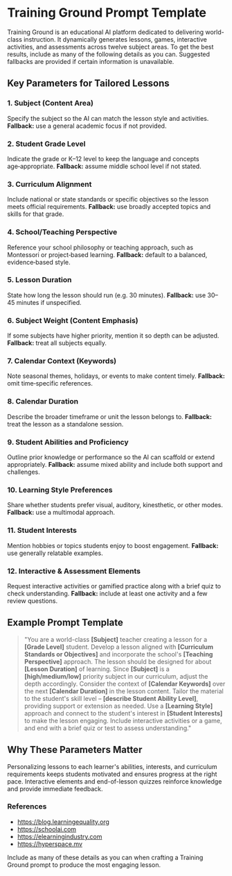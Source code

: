 # Training Ground Prompt Template

Training Ground is an educational AI platform dedicated to delivering world-class instruction. It dynamically generates lessons, games, interactive activities, and assessments across twelve subject areas. To get the best results, include as many of the following details as you can. Suggested fallbacks are provided if certain information is unavailable.

## Key Parameters for Tailored Lessons

### 1. Subject (Content Area)
Specify the subject so the AI can match the lesson style and activities. **Fallback:** use a general academic focus if not provided.

### 2. Student Grade Level
Indicate the grade or K–12 level to keep the language and concepts age‑appropriate. **Fallback:** assume middle school level if not stated.

### 3. Curriculum Alignment
Include national or state standards or specific objectives so the lesson meets official requirements. **Fallback:** use broadly accepted topics and skills for that grade.

### 4. School/Teaching Perspective
Reference your school philosophy or teaching approach, such as Montessori or project‑based learning. **Fallback:** default to a balanced, evidence‑based style.

### 5. Lesson Duration
State how long the lesson should run (e.g. 30 minutes). **Fallback:** use 30–45 minutes if unspecified.

### 6. Subject Weight (Content Emphasis)
If some subjects have higher priority, mention it so depth can be adjusted. **Fallback:** treat all subjects equally.

### 7. Calendar Context (Keywords)
Note seasonal themes, holidays, or events to make content timely. **Fallback:** omit time‑specific references.

### 8. Calendar Duration
Describe the broader timeframe or unit the lesson belongs to. **Fallback:** treat the lesson as a standalone session.

### 9. Student Abilities and Proficiency
Outline prior knowledge or performance so the AI can scaffold or extend appropriately. **Fallback:** assume mixed ability and include both support and challenges.

### 10. Learning Style Preferences
Share whether students prefer visual, auditory, kinesthetic, or other modes. **Fallback:** use a multimodal approach.

### 11. Student Interests
Mention hobbies or topics students enjoy to boost engagement. **Fallback:** use generally relatable examples.

### 12. Interactive & Assessment Elements
Request interactive activities or gamified practice along with a brief quiz to check understanding. **Fallback:** include at least one activity and a few review questions.

## Example Prompt Template

> "You are a world-class **[Subject]** teacher creating a lesson for a **[Grade Level]** student. Develop a lesson aligned with **[Curriculum Standards or Objectives]** and incorporate the school's **[Teaching Perspective]** approach. The lesson should be designed for about **[Lesson Duration]** of learning. Since **[Subject]** is a **[high/medium/low]** priority subject in our curriculum, adjust the depth accordingly. Consider the context of **[Calendar Keywords]** over the next **[Calendar Duration]** in the lesson content. Tailor the material to the student's skill level – **[describe Student Ability Level]**, providing support or extension as needed. Use a **[Learning Style]** approach and connect to the student's interest in **[Student Interests]** to make the lesson engaging. Include interactive activities or a game, and end with a brief quiz or test to assess understanding."

## Why These Parameters Matter

Personalizing lessons to each learner's abilities, interests, and curriculum requirements keeps students motivated and ensures progress at the right pace. Interactive elements and end-of-lesson quizzes reinforce knowledge and provide immediate feedback.

### References
- <https://blog.learningequality.org>
- <https://schoolai.com>
- <https://elearningindustry.com>
- <https://hyperspace.mv>

Include as many of these details as you can when crafting a Training Ground prompt to produce the most engaging lesson.
